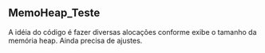 ## MemoHeap_Teste

  A idéia do código é fazer diversas alocações conforme exibe o tamanho da memória heap. Ainda precisa de ajustes.
